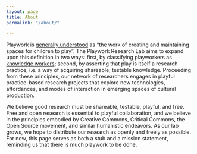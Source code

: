 ```yaml
---
layout: page
title: About
permalink: "/about/"

---
```

Playwork is [generally understood](https://en.wikipedia.org/wiki/Playwork) as “the work of creating and maintaining spaces for children to play”. The Playwork Research Lab aims to expand upon this definition in two ways: first, by classifying playworkers as [knowledge workers](https://en.wikipedia.org/wiki/Knowledge_worker); second, by asserting that play is itself a research practice, i.e. a way of acquiring shareable, testable knowledge. Proceeding from these principles, our network of researchers engages in playful practice-based research projects that explore new technologies, affordances, and modes of interaction in emerging spaces of cultural production.

We believe good research must be shareable, testable, playful, and free. Free and open research is essential to playful collaboration, and we believe in the principles embodied by Creative Commons, Critical Commons, the Open Source movement, and similar humanistic endeavors. As our lab grows, we hope to distribute our research as openly and freely as possible. For now, this page serves as both a stub and a mission statement, reminding us that there is much playwork to be done.